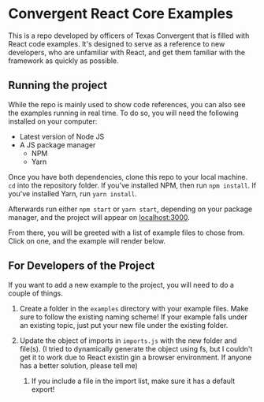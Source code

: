# Convergent React Core Examples

This is a repo developed by officers of Texas Convergent that is filled with React code examples. It's designed to serve as a reference to new developers, who are unfamiliar with React, and get them familiar with the framework as quickly as possible. 

## Running the project

While the repo is mainly used to show code references, you can also see the examples running in real time. To do so, you will need the following installed on your computer:

* Latest version of Node JS
* A JS package manager
    * NPM
    * Yarn

Once you have both dependencies, clone this repo to your local machine. `cd` into the repository folder. If you've installed NPM, then run `npm install`. If you've installed Yarn, run `yarn install`.

Afterwards run either `npm start` or `yarn start`, depending on your package manager, and the project will appear on [localhost:3000](http://localhost:3000). 

From there, you will be greeted with a list of example files to chose from. Click on one, and the example will render below.

## For Developers of the Project

If you want to add a new example to the project, you will need to do a couple of things. 
1. Create a folder in the `examples` directory with your example files. Make sure to follow the existing naming scheme! If your example falls under an existing topic, just put your new file under the existing folder.
 
2. Update the object of imports in `imports.js` with the new folder and file(s). (I tried to dynamically generate the object using fs, but I couldn't get it to work due to React existin gin a browser environment. If anyone has a better solution, please tell me)

    1. If you include a file in the import list, make sure it has a default export!